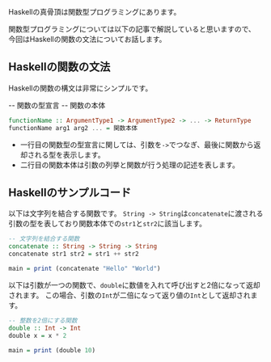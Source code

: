 



Haskellの真骨頂は関数型プログラミングにあります。

関数型プログラミングについては以下の記事で解説していると思いますので、
今回はHaskellの関数の文法についてお話します。



## Haskellの関数の文法

Haskellの関数の構文は非常にシンプルです。


-- 関数の型宣言
-- 関数の本体
```hs
functionName :: ArgumentType1 -> ArgumentType2 -> ... -> ReturnType
functionName arg1 arg2 ... = 関数本体
```

- 一行目の関数型の型宣言に関しては、引数を`->`でつなぎ、最後に関数から返却される型を表示します。
- 二行目の関数本体は引数の列挙と関数が行う処理の記述を表します。




## Haskellのサンプルコード

以下は文字列を結合する関数です。
`String -> String`は`concatenate`に渡される引数の型を表しており関数本体での`str1`と`str2`に該当します。

```hs
-- 文字列を結合する関数
concatenate :: String -> String -> String
concatenate str1 str2 = str1 ++ str2

main = print (concatenate "Hello" "World") 
```

以下は引数が一つの関数で、`double`に数値を入れて呼び出すと2倍になって返却されます。
この場合、引数の`Int`が二倍になって返り値の`Int`として返却されます。


```hs
-- 整数を2倍にする関数
double :: Int -> Int
double x = x * 2

main = print (double 10) 
```




